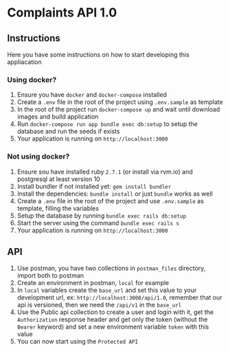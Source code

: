 # Complaints API 1.0

## Instructions

Here you have some instructions on how to start developing this appliacation

### Using docker?

1. Ensure you have `docker` and `docker-compose` installed
2. Create a `.env` file in the root of the project using `.env.sample` as template
3. In the root of the project run `docker-compose up` and wait until download images and build application
4. Run `docker-compose run app bundle exec db:setup` to setup the database and run the seeds if exists
5. Your application is running on `http://localhost:3000`

### Not using docker?

1. Ensure sou have installed ruby `2.7.1` (or install via rvm.io) and postgresql at least version 10
2. Install bundler if not installed yet: `gem install bundler`
3. Install the dependencies: `bundle install` or just `bundle` works as well
4. Create a `.env` file in the root of the project and use `.env.sample` as template, filling the variables
5. Setup the database by running `bundle exec rails db:setup`
6. Start the server using the command `bundle exec rails s`
7. Your application is running on `http://localhost:3000`


## API

1. Use postman, you have two collections in `postman_files` directory, import both to postman
2. Create an environment in postman, `local` for example
3. In `local` variables create the `base_url` and set this value to your development url, ex: `http://localhost:3000/api/1.0`, 
remember that our api is versioned, then we need the `/api/v1` in the `base_url`
4. Use the Public api collection to create a user and login with it, get the `Authorization` response header and get 
only the token (without the `Bearer` keyword) and set a new environment variable `token` with this value
5. You can now start using the `Protected API`

